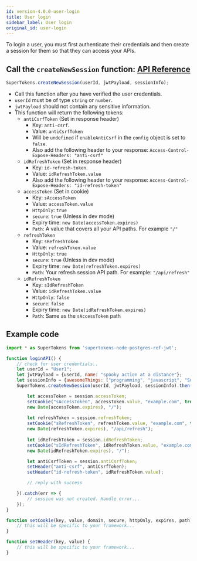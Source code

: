 ```yaml
---
id: version-4.0.0-user-login
title: User login
sidebar_label: User login
original_id: user-login
---
```

To login a user, you must first authenticate their credentials and then create a session for them so that they can access your APIs.

## Call the ```createNewSession``` function: [API Reference](../api-reference#createnewsessionuserid-jwtpayload-sessioninfo)
```js
SuperTokens.createNewSession(userId, jwtPayload, sessionInfo);
```
- Call this function after you have verified the user credentials.
- ```userId``` must be of type ```string``` or ```number```.
- ```jwtPayload``` should not contain any sensitive information.
- This function will return the following tokens:
    - ```antiCsrfToken``` (Set in response header) 
        - Key: ```anti-csrf```.
        - Value: ```antiCsrfToken```
        - Will be ```undefined``` if ```enableAntiCsrf``` in the ```config``` object is set to ```false```.
        - Also add the following header to your response: `Access-Control-Expose-Headers: "anti-csrf"`
    - ```idRefreshToken``` (Set in response header) 
        - Key: ```id-refresh-token```.
        - Value: ```idRefreshToken.value```
        - Also add the following header to your response: `Access-Control-Expose-Headers: "id-refresh-token"`
    - ```accessToken``` (Set in cookie)
        - Key: ```sAccessToken```
        - Value: ```accessToken.value```
        - ```HttpOnly```: ```true```
        - ```secure```: ```true``` (Unless in dev mode)
        - Expiry time: ```new Date(accessToken.expires)```
        - ```Path```: A value that covers all your API paths. For example ```"/"```
    - ```refreshToken```
        - Key: ```sRefreshToken```
        - Value: ```refreshToken.value```
        - ```HttpOnly```: ```true```
        - ```secure```: ```true``` (Unless in dev mode)
        - Expiry time: ```new Date(refreshToken.expires)```
        - ```Path```: Your refresh session API path. For example: ```"/api/refresh"```
    - ```idRefreshToken```
        - Key: ```sIdRefreshToken```
        - Value: ```idRefreshToken.value```
        - ```HttpOnly```: ```false```
        - ```secure```: ```false```
        - Expiry time: ```new Date(idRefreshToken.expires)```
        - ```Path```: Same as the ```sAccessToken``` path

<div class="divider"></div>

## Example code
```js
import * as SuperTokens from 'supertokens-node-postgres-ref-jwt';

function loginAPI() {
    // check for user credentials..
    let userId = "User1";
    let jwtPayload = {userId, name: "spooky action at a distance"};
    let sessionInfo = {awesomeThings: ["programming", "javascript", "SuperTokens"]};
    SuperTokens.createNewSession(userId, jwtPayload, sessionInfo).then(session => {

        let accessToken = session.accessToken;
        setCookie("sAccessToken", accessToken.value, "example.com", true, true, 
        new Date(accessToken.expires), "/");
        
        let refreshToken = session.refreshToken;
        setCookie("sRefreshToken", refreshToken.value, "example.com", true, true, 
        new Date(refreshToken.expires), "/api/refresh");
        
        let idRefreshToken = session.idRefreshToken;
        setCookie("sIdRefreshToken", idRefreshToken.value, "example.com", true, true, 
        new Date(idRefreshToken.expires), "/");

        let antiCsrfToken = session.antiCsrfToken;
        setHeader("anti-csrf", antiCsrfToken);
        setHeader("id-refresh-token", idRefreshToken.value);

        // reply with success

    }).catch(err => {
        // session was not created. Handle error...
    });
}

function setCookie(key, value, domain, secure, httpOnly, expires, path) {
    // this will be specific to your framework...
}

function setHeader(key, value) {
    // this will be specific to your framework...
}
```